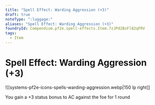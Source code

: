 ```yaml
---
title: "Spell Effect: Warding Aggression (+3)"
draft: true
noteType: ":luggage:"
aliases: "Spell Effect: Warding Aggression (+3)"
foundryId: Compendium.pf2e.spell-effects.Item.7zJPd2BsFl82qFRV
tags:
  - Item
---
```


# Spell Effect: Warding Aggression (+3)
![[systems-pf2e-icons-spells-warding-aggression.webp|150 lp right]]

You gain a +3 status bonus to AC against the foe for 1 round
